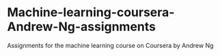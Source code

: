 # Machine-learning-coursera-Andrew-Ng-assignments
Assignments for the machine learning course on Coursera by Andrew Ng
